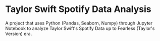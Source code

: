 # Taylor Swift Spotify Data Analysis

A project that uses Python (Pandas, Seaborn, Numpy) through Jupyter Notebook to analyze Taylor Swift's Spotify Data up to Fearless (Taylor's Version) era. 
